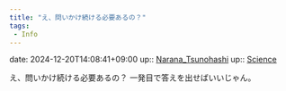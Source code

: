 ```yaml
---
title: "え、問いかけ続ける必要あるの？"
tags:
 - Info
---
```


date: 2024-12-20T14:08:41+09:00
up:: [Narana_Tsunohashi](Bar/Novel/Nacaria/Narana_Tsunohashi.md)
up:: [Science](../Bar/Novel/Topics/Science.md)

え、問いかけ続ける必要あるの？
一発目で答えを出せばいいじゃん。